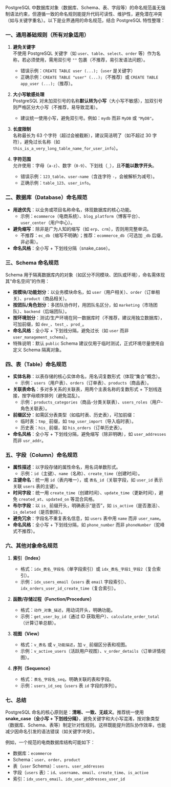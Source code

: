 PostgreSQL 中数据库对象（数据库、Schema、表、字段等）的命名规范虽无强制语法约束，但遵循一致的命名规则能提升代码可读性、维护性，避免潜在冲突（如与关键字重名）。以下是业界通用的命名规范，结合 PostgreSQL 特性整理：


### 一、通用基础规则（所有对象适用）
1. **避免关键字**  
   不使用 PostgreSQL 关键字（如 `user`、`table`、`select`、`order` 等）作为名称，若必须使用，需用双引号 `""` 包裹（不推荐，易引发语法问题）。  
   - 错误示例：`CREATE TABLE user (...);`（`user` 是关键字）  
   - 正确示例：`CREATE TABLE "user" (...);`（不推荐）或 `CREATE TABLE app_user (...);`（推荐）。

2. **大小写敏感处理**  
   PostgreSQL 对未加双引号的名称**默认转为小写**（大小写不敏感），加双引号则严格区分大小写（不推荐，易导致混淆）。  
   - 建议统一使用小写，避免双引号。例如：`mydb` 而非 `MyDB` 或 `"MyDB"`。

3. **长度限制**  
   名称最长为 63 个字符（超过会被截断），建议简洁明了（如不超过 30 字符），避免过长名称（如 `this_is_a_very_long_table_name_for_user_info`）。

4. **字符范围**  
   允许使用：字母（`a-z`）、数字（`0-9`）、下划线（`_`），且**不能以数字开头**。  
   - 错误示例：`123_table`、`user-name`（含连字符 `-`，会被解析为减号）。  
   - 正确示例：`table_123`、`user_info`。


### 二、数据库（Database）命名规范
- **用途优先**：以业务或项目名称命名，体现数据库的核心功能。  
  - 示例：`ecommerce`（电商系统）、`blog_platform`（博客平台）、`user_center`（用户中心）。  
- **避免缩写**：除非是广为人知的缩写（如 `erp`、`crm`），否则用完整单词。  
  - 不推荐：`ec_db`（缩写不明确）；推荐：`ecommerce_db`（可选加 `_db` 后缀，非必需）。  
- **命名风格**：全小写 + 下划线分隔（snake_case）。  


### 三、Schema 命名规范
Schema 用于隔离数据库内的对象（如区分不同模块、团队或环境），命名需体现其“命名空间”的作用：  
- **按模块/功能划分**：以业务模块命名，如 `user`（用户相关）、`order`（订单相关）、`product`（商品相关）。  
- **按团队/角色划分**：多团队协作时，用团队名区分，如 `marketing`（市场团队）、`backend`（后端团队）。  
- **按环境划分**：测试/生产环境在同一数据库时（不推荐，建议用独立数据库），可加前缀，如 `dev_`、`test_`、`prod_`。  
- **命名风格**：全小写 + 下划线分隔，避免过长（如 `user` 而非 `user_management_schema`）。  
- 特殊说明：默认 `public` Schema 建议仅用于临时测试，正式环境尽量使用自定义 Schema 隔离对象。  


### 四、表（Table）命名规范
- **实体名称**：以表存储的核心实体命名，用名词复数形式（体现“集合”概念）。  
  - 示例：`users`（用户表）、`orders`（订单表）、`products`（商品表）。  
- **关联表命名**：多对多关系的关联表，用两个主表名称的复数形式 + 下划线连接，按字母顺序排列（避免混乱）。  
  - 示例：`products_categories`（商品-分类关联表）、`users_roles`（用户-角色关联表）。  
- **前缀区分**：如需区分表类型（如临时表、历史表），可加前缀：  
  - 临时表：`tmp_` 前缀，如 `tmp_user_import`（导入临时表）。  
  - 历史表：`his_` 前缀，如 `his_orders`（订单历史表）。  
- **命名风格**：全小写 + 下划线分隔，避免缩写（除非明确），如 `user_addresses` 而非 `usr_addr`。  


### 五、字段（Column）命名规范
- **属性描述**：以字段存储的属性命名，用名词单数形式。  
  - 示例：`id`（主键）、`name`（名称）、`create_time`（创建时间）。  
- **主键命名**：统一用 `id`（表内唯一），或 `表名_id`（关联字段，如 `user_id` 表示关联 `users` 表的主键）。  
- **时间字段**：统一用 `create_time`（创建时间）、`update_time`（更新时间），避免 `created_at`、`updated_on` 等混合风格。  
- **布尔字段**：以 `is_` 前缀开头，明确表示“是否”，如 `is_active`（是否激活）、`is_deleted`（是否删除）。  
- **避免冗余**：字段名不重复表名信息，如 `users` 表中用 `name` 而非 `user_name`。  
- **命名风格**：全小写 + 下划线分隔，如 `phone_number` 而非 `phoneNumber`（驼峰式不推荐）。  


### 六、其他对象命名规范
1. **索引（Index）**  
   - 格式：`idx_表名_字段名`（单字段索引）或 `idx_表名_字段1_字段2`（复合索引）。  
   - 示例：`idx_users_email`（`users` 表 `email` 字段索引）、`idx_orders_user_id_create_time`（复合索引）。  

2. **函数/存储过程（Function/Procedure）**  
   - 格式：`动作_对象_描述`，用动词开头，明确功能。  
   - 示例：`get_user_by_id`（通过 ID 获取用户）、`calculate_order_total`（计算订单总额）。  

3. **视图（View）**  
   - 格式：`v_表名` 或 `v_功能描述`，加 `v_` 前缀区分表和视图。  
   - 示例：`v_active_users`（活跃用户视图）、`v_order_details`（订单详情视图）。  

4. **序列（Sequence）**  
   - 格式：`表名_字段名_seq`，明确关联的表和字段。  
   - 示例：`users_id_seq`（`users` 表 `id` 字段的序列）。  


### 七、总结
PostgreSQL 命名的核心原则是：**清晰、一致、无歧义**。推荐统一使用 **snake_case（全小写 + 下划线分隔）**，避免关键字和大小写混淆，按对象类型（数据库、Schema、表等）制定针对性规则。这样既能提升团队协作效率，也能减少因命名引发的语法错误（如关键字冲突）。

例如，一个规范的电商数据库结构可能如下：  
- 数据库：`ecommerce`  
- Schema：`user`、`order`、`product`  
- 表（`user` Schema）：`users`、`user_addresses`  
- 字段（`users` 表）：`id`、`username`、`email`、`create_time`、`is_active`  
- 索引：`idx_users_email`、`idx_user_addresses_user_id`